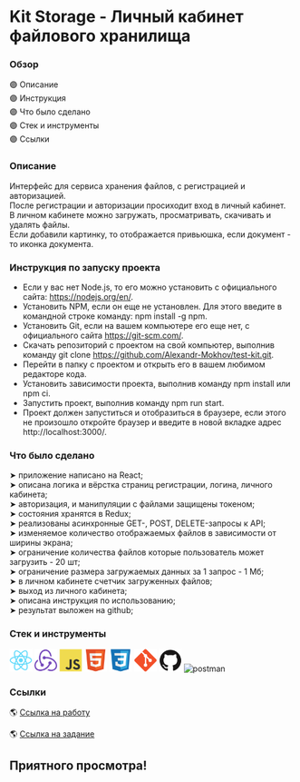 # Kit Storage - Личный кабинет файлового хранилища  

### Обзор  
🟣 Описание  
🟣 Инструкция  
🟣 Что было сделано  
🟣 Стек и инструменты  
🟣 Ссылки  

### Описание  
Интерфейс для сервиса хранения файлов, с регистрацией и авторизацией.  
После регистрации и авторизации просиходит вход в личный кабинет.  
В личном кабинете можно загружать, просматривать, скачивать и удалять файлы.  
Если добавили картинку, то отображается привьюшка, если документ - то иконка документа.  

### Инструкция по запуску проекта  
- Если у вас нет Node.js, то его можно установить с официального сайта: https://nodejs.org/en/.  
- Установить NPM, если он еще не установлен. Для этого введите в командной строке команду: npm install -g npm.  
- Установить Git, если на вашем компьютере его еще нет, с официального сайта https://git-scm.com/.  
- Скачать репозиторий с проектом на свой компьютер, выполнив команду git clone https://github.com/Alexandr-Mokhov/test-kit.git.  
- Перейти в папку с проектом и открыть его в вашем любимом редакторе кода.  
- Установить зависимости проекта, выполнив команду npm install или npm ci.  
- Запустить проект, выполнив команду npm run start.  
- Проект должен запуститься и отобразиться в браузере, если этого не произошло откройте браузер и введите в новой вкладке адрес http://localhost:3000/.

### Что было сделано  
➤ приложение написано на React;  
➤ описана логика и вёрстка страниц регистрации, логина, личного кабинета;  
➤ авторизация, и манипуляции с файлами защищены токеном;  
➤ состояния хранятся в Redux;  
➤ реализованы асинхронные GET-, POST, DELETE-запросы к API;  
➤ изменяемое количество отображаемых файлов в зависимости от ширины экрана;  
➤ ограничение количества файлов которые пользователь может загрузить - 20 шт;  
➤ ограничение размера загружаемых данных за 1 запрос - 1 Mб;  
➤ в личном кабинете счетчик загруженных файлов;  
➤ выход из личного кабинета;  
➤ описана инструкция по использованию;  
➤ результат выложен на github;  

### Стек и инструменты  

<div>
  <img src="https://github.com/devicons/devicon/blob/master/icons/react/react-original.svg" title="react" alt="react" width="40" height="40"/> 
  <img src="https://github.com/devicons/devicon/blob/master/icons/redux/redux-original.svg" title="redux" alt="redux" width="40" height="40"/> 
  <img src="https://github.com/devicons/devicon/blob/master/icons/javascript/javascript-original.svg" title="javascript" alt="javascript" width="40" height="40"/> 
  <img src="https://github.com/devicons/devicon/blob/master/icons/html5/html5-original.svg" title="html5" alt="html5" width="40" height="40"/> 
  <img src="https://github.com/devicons/devicon/blob/master/icons/css3/css3-original.svg" title="css3" alt="css" width="40" height="40"/> 
  <img src="https://github.com/devicons/devicon/blob/master/icons/git/git-original.svg" title="git" alt="git" width="40" height="40"/> 
  <img src="https://github.com/devicons/devicon/blob/master/icons/github/github-original.svg" title="github" alt="github" width="40" height="40"/> 
  <img src="https://cdn.icon-icons.com/icons2/3053/PNG/512/postman_macos_bigsur_icon_189815.png" title="postman" alt="postman" width="40" height="40"/> 
</div>

### Ссылки  
🌎 [Ссылка на работу](https://github.com/Alexandr-Mokhov/test-kit)  

🌎 [Ссылка на задание](https://github.com/Ahitkin-kitactive/test-js)  

## Приятного просмотра!  


